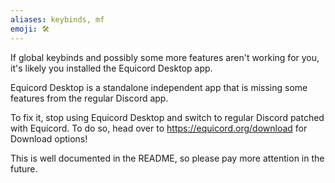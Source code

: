 ```yaml
---
aliases: keybinds, mf
emoji: 🛠️
---
```


If global keybinds and possibly some more features aren't working for you, it's likely you installed the Equicord Desktop app.

Equicord Desktop is a standalone independent app that is missing some features from the regular Discord app.

To fix it, stop using Equicord Desktop and switch to regular Discord patched with Equicord. To do so, head over to <https://equicord.org/download> for Download options!

This is well documented in the README, so please pay more attention in the future.
